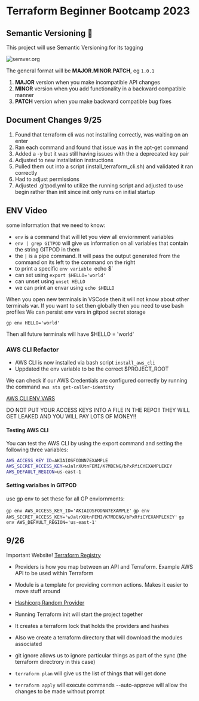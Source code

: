 # Terraform Beginner Bootcamp 2023
## Semantic Versioning :mage:

This project will use Semantic Versioning for its tagging

![semver.org](https://semver.org/)

The general format will be **MAJOR.MINOR.PATCH**, eg `1.0.1`

1. **MAJOR** version when you make incompatible API changes
1. **MINOR** version when you add functionality in a backward compatible manner
1. **PATCH** version when you make backward compatible bug fixes


## Document Changes 9/25

1. Found that terraform cli was not installing correctly, was waiting on an enter
1. Ran each command and found that issue was in the apt-get command 
1. Added a -y but it was still having issues with the a deprecated key pair
1. Adjusted to new installation instructions
1. Pulled them out into a script (install_terraform_cli.sh) and validated it ran correctly
1. Had to adjust permissions
1. Adjusted .gitpod.yml to utilize the running script and adjusted to use begin rather than init since init only runs on initial startup



## ENV Video
some information that we need to know:
- `env` is a command that will let you view all enviornment variables
- `env | grep GITPOD` will give us information on all variables that contain the string GITPOD in them
- the `|` is a pipe command.  It will pass the output generated from the command on its left to the command on the right
- to print a specific `env variable `echo $<variable name>`
- can set using `export $HELLO='world'`
- can unset using `unset HELLO`
- we can print an envar using `echo $HELLO`

When you open new terminals in VSCode then it will not know about other terminals var.
If you want to set then globally then you need to use bash profiles
We can persist env vars in gitpod secret storage

`gp env HELLO='world'`

Then all future terminals will have $HELLO = 'world'


### AWS CLI Refactor

- AWS CLI is now installed via bash script `install_aws_cli`
- Uppdated the env variable to be the correct $PROJECT_ROOT

We can check if our AWS Credentials are configured correctly by running the command `aws sts get-caller-identity`

[AWS CLI ENV VARS](https://docs.aws.amazon.com/cli/latest/userguide/cli-configure-envvars.html)

DO NOT PUT YOUR ACCESS KEYS INTO A FILE IN THE REPO!! THEY WILL GET LEAKED AND YOU WILL PAY LOTS OF MONEY!!

#### Testing AWS CLI
You can test the AWS CLI by using the export command and setting the following three variables:

```sh
AWS_ACCESS_KEY_ID=AKIAIOSFODNN7EXAMPLE
AWS_SECRET_ACCESS_KEY=wJalrXUtnFEMI/K7MDENG/bPxRfiCYEXAMPLEKEY
AWS_DEFAULT_REGION=us-east-1
```

#### Setting varialbes in GITPOD
use gp env to set these for all GP enviornments:

`gp env AWS_ACCESS_KEY_ID='AKIAIOSFODNN7EXAMPLE'`
`gp env AWS_SECRET_ACCESS_KEY='wJalrXUtnFEMI/K7MDENG/bPxRfiCYEXAMPLEKEY'`
`gp env AWS_DEFAULT_REGION='us-east-1'`


## 9/26

Important Website!
[Terraform Registry](https://registry.terraform.io/)

- Providers is how you map between an API and Terraform.  Example AWS API to be used within Terraform
- Module is a template for providing common actions.  Makes it easier to move stuff around
- [Hashicorp Random Provider](https://registry.terraform.io/providers/hashicorp/random/latest/docs)

- Running Terraform init will start the project together
- It creates a terraform lock that holds the providers and hashes
- Also we create a terraform directory that will download the modules associated
- git ignore allows us to ignore particular things as part of the sync (the terraform directrory in this case)
- `terraform plan` will give us the list of things that will get done
- `terraform apply` will execute commands --auto-approve will allow the changes to be made without prompt